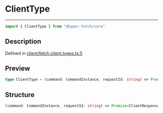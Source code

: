 

# ClientType

<div class="api-docs__separator">

---

</div><div class="api-docs__import">

```ts
import { ClientType } from "@hyper-fetch/core"
```

</div><div class="api-docs__section">

## Description

</div><div class="api-docs__description"><span class="api-docs__do-not-parse">



</span></div><p class="api-docs__definition">

Defined in [client/fetch.client.types.ts:5](https://github.com/BetterTyped/hyper-fetch/blob/3fe127e9/packages/core/src/client/fetch.client.types.ts#L5)

</p><div class="api-docs__section">

## Preview

</div><div class="api-docs__preview type single">

```ts
type ClientType = (command: CommandInstance, requestId: string) => Promise<ClientResponseType<any, any>>;
```

</div><div class="api-docs__section">

## Structure

</div><div class="api-docs__returns">

```ts
(command: CommandInstance, requestId: string) => Promise<ClientResponseType<any, any>>
```

</div>